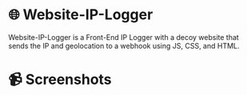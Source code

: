 # 🌐 Website-IP-Logger

Website-IP-Logger is a Front-End IP Logger with a decoy website that sends the IP and geolocation to a webhook using JS, CSS, and HTML.

# 📹 Screenshots

